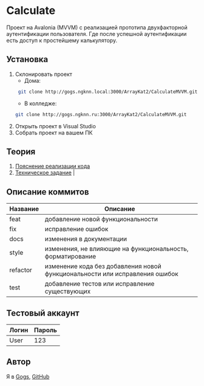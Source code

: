 # Calculate

Проект на Avalonia (MVVM) с реализацией прототипа двухфакторной аутентификации пользователя. Где после успешной аутентификации есть доступ к простейшему калькулятору.

## Установка
1. Склонировать проект 
   * Дома:
   ```bash
    git clone http://gogs.ngknn.local:3000/ArrayKat2/CalculateMVVM.git
   ```
   * В колледже:
   ```bash
   git clone http://gogs.ngknn.ru:3000/ArrayKat2/CalculateMVVM.git
   ```
2. Открыть проект в Visual Studio
3. Собрать проект на вашем ПК
## Теория
1. [Пояснение реализации кода](docs/RU/DescriptionCod.md) 
2. [Техническое задание](docs/RU/TZ.md) |

## Описание коммитов
| Название | Описание |
|-------------|--------------|
| feat  | добавление новой функциональности     |
| fix    | исправление ошибок |
| docs  | изменения в документации |
| style    | изменения, не влияющие на функциональность, форматирование |
| refactor  | изменение кода без добавления новой функциональности или исправления ошибок |
| test  |добавление тестов или исправление существующих|

## Тестовый аккаунт
| Логин | Пароль |
|-------------|--------------|
| User | 123 |
## Автор
Я в 
[Gogs](http://gogs.ngknn.ru:3000/ArrayKat2),
[GitHub](https://github.com/ArrayKat)
